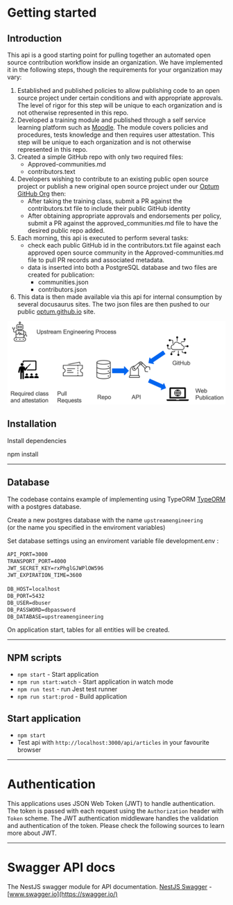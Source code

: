 # Getting started

## Introduction

This api is a good starting point for pulling together an automated open source contribution workflow inside an organization.  We have implemented it in the following steps, though the requirements for your organization may vary:

1. Established and published policies to allow publishing code to an open source project under certain conditions and with appropriate approvals.  The level of rigor for this step will be unique to each organization and is not otherwise represented in this repo.
1. Developed a training module and published through a self service learning platform such as [Moodle](https://moodle.org/).  The module covers policies and procedures, tests knowledge and then requires user attestation. This step will be unique to each organization and is not otherwise represented in this repo.
1. Created a simple GitHub repo with only two required files:
    - Approved-communities.md
    - contributors.text
1. Developers wishing to contribute to an existing public open source project or publish a new original open source project under our [Optum GitHub Org](https://github.com/Optum) then:
    - After taking the training class, submit a PR against the contributors.txt file to include their public GitHub identity
    - After obtaining appropriate approvals and endorsements per policy, submit a PR against the approved_communities.md file to have the desired public repo added.
1. Each morning, this api is executed to perform several tasks:
    - check each public GitHub id in the contributors.txt file against each approved open source community in the Approved-communities.md file to pull PR records and associated metadata.
    - data is inserted into both a PostgreSQL database and two files are created for publication:
      - communities.json
      - contributors.json
1. This data is then made available via this api for internal consumption by several docusaurus sites.  The two json files are then pushed to our public [optum.github.io](https://optum.github.io/) site.

![Open Source Contribution Process Flow](oss-process-flow.png)

## Installation

Install dependencies

npm install

---

## Database

The codebase contains example of implementing using TypeORM [TypeORM](http://typeorm.io/) with a postgres database.

Create a new postgres database with the name `upstreamengineering`\
(or the name you specified in the enviroment variables)

Set database settings using an enviroment variable file development.env :

    API_PORT=3000
    TRANSPORT_PORT=4000
    JWT_SECRET_KEY=rxPhglGJWPlOW596
    JWT_EXPIRATION_TIME=3600

    DB_HOST=localhost
    DB_PORT=5432
    DB_USER=dbuser
    DB_PASSWORD=dbpassword
    DB_DATABASE=upstreamengineering

On application start, tables for all entities will be created.

---

## NPM scripts

-   `npm start` - Start application
-   `npm run start:watch` - Start application in watch mode
-   `npm run test` - run Jest test runner
-   `npm run start:prod` - Build application

## Start application

-   `npm start`
-   Test api with `http://localhost:3000/api/articles` in your favourite browser

---

# Authentication

This applications uses JSON Web Token (JWT) to handle authentication. The token is passed with each request using the `Authorization` header with `Token` scheme. The JWT authentication middleware handles the validation and authentication of the token. Please check the following sources to learn more about JWT.

---

# Swagger API docs

The NestJS swagger module for API documentation. [NestJS Swagger](https://github.com/nestjs/swagger) - [www.swagger.io](https://swagger.io/)
